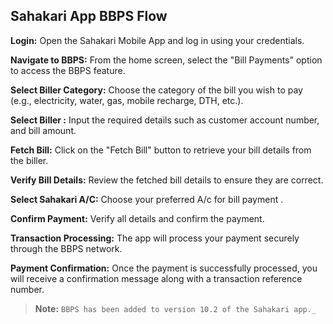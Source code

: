 ## Sahakari App BBPS Flow

**Login:** Open the Sahakari Mobile App and log in using your credentials.

**Navigate to BBPS:** From the home screen, select the "Bill Payments" option to access the BBPS feature.

**Select Biller Category:** Choose the category of the bill you wish to pay (e.g., electricity, water, gas, mobile recharge, DTH, etc.).

**Select Biller :** Input the required details such as  customer account number, and bill amount.

**Fetch Bill:** Click on the "Fetch Bill" button to retrieve your bill details from the biller.

**Verify Bill Details:** Review the fetched bill details to ensure they are correct.

**Select Sahakari A/C:** Choose your preferred A/c for bill payment .

**Confirm Payment:** Verify all details and confirm the payment.

**Transaction Processing:** The app will process your payment securely through the BBPS network.

**Payment Confirmation:** Once the payment is successfully processed, you will receive a confirmation message along with a transaction reference number.

>**Note:**
>`BBPS has been added to version 10.2 of the Sahakari app._`
